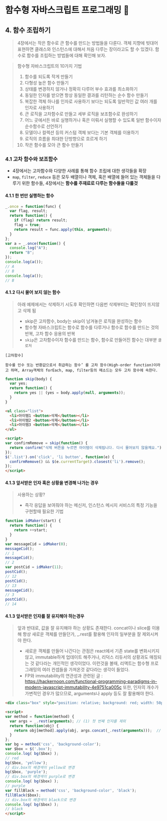 # 함수형 자바스크립트 프로그래밍 :pencil:

## 4. 함수 조립하기

> 4장에서는 작은 함수로 큰 함수를 만드는 방법들을 다룬다. 객체 지향에 빗대어 표현하면 클래스와 인스턴스에 대해서 처음 다루는 장이라고도 할 수 있겠다. 함수로 함수를 조립하는 방법들에 대해 확인해 보자. 

> 함수형 자바스크립트의 10가지 기법
> 1. 함수를 되도록 작게 만들기
> 2. 다형성 높은 함수 만들기
> 3. 상태를 변경하지 않거나 정확히 다루어 부수 효과를 최소화하기
> 4. 동일한 인자를 받으면 항상 동일한 결과를 리턴하는 순수 함수 만들기
> 5. 복잡한 객체 하나를 인자로 사용하기 보다는 되도록 일반적인 값 여러 개를 인자로 사용하기
> 6. 큰 로직을 고차함수로 만들고 세부 로직을 보조함수로 완성하기
> 7. 어느 곳에서든 바로 실행하거나 혹은 미뤄서 실행할 수 있도록 일반 함수이자 순수함수로 선언하기
> 8. 모델이나 컬렉션 등의 커스텀 객체 보다는 기본 객체를 이용하기
> 9. 로직의 흐름을 최대한 단방향으로 흐르게 하기
> 10. 작은 함수를 모아 큰 함수 만들기

### 4.1 고차 함수와 보조함수

- 4장에서는 고차함수와 다양한 사례를 통해 함수 조립에 대한 생각들을 확장
- `map`, `filter`, `reduce` 등은 모두 배열이나 객체, 혹은 배열에 들어 있는 객체들을 다루기 위한 함수들, 4장에서는 **함수를 주재료로 다루는 함수들을 다룰것**

#### 4.1.1 한 번만 실행하는 함수

```javascript
_.once = function(func) {
  var flag, result;
  return function() {
    if (flag) return result;
    flag = true;
    return result = func.apply(this, arguments);
  }
};
var a = _.once(function() {
  console.log("A");
  return "B";
});
console.log(a());
// A
// B
console.log(a());
// B
```

#### 4.1.2 다시 물어 보지 않는 함수
> 아래 예제에서는 삭제하기 시도후 확인하면 다음번 삭제부터는 확인창이 뜨지않고 삭제 됨
> - skip은 고차함수, body는 skip이 남겨놓은 로직을 완성하는 함수
> - 함수형 자바스크립트는 함수로 함수를 다루거나 함수로 함수를 만드는 것의 반복, 고차 함수 응용의 반복
> - `skip`은 고차함수이자 함수를 만드는 함수, 함수로 만들어진 함수는 대부분 `클로저`

```
[고차함수]

함수를 인수 또는 반환값으로서 취급하는 함수’ 를 고차 함수(High-order function)이라고 하며, Array객체의 forEach, map, filter등의 메소드는 모두 고차 함수에 속한다.
``` 

```javascript
function skip(body) {
  var yes;
  return function() {
    return yes || (yes = body.apply(null, arguments));
  }
}
```

```html
<ul class="list">
  <li>아이템1 <button>삭제</button></li>
  <li>아이템2 <button>삭제</button></li>
  <li>아이템3 <button>삭제</button></li>
</ul>

<script>
var confirmRemove = skip(function() {
  return confirm("삭제 버튼을 누르면 아이템이 삭제됩니다. 다시 물어보지 않을께요.");
});
$('.list').on('click', 'li button', function(e) {
  confirmRemove() && $(e.currentTarget).closest('li').remove();
});
</script>
```

#### 4.1.3 앞서받은 인자 혹은 상황을 변경해 나가는 경우
> 사용하는 상황?
> - 즉각 응답을 보여줘야 하는 메신저, 인스턴스 메시지 서비스의 특정 기능을 구현할때 필요한 기법

```javascript
function idMaker(start) {
  return function() {
    return ++start;
  }
}
var messageCid = idMaker(0);
messageCid();
// 1
messageCid();
// 2
var postCid = idMaker(11);
postCid();
// 12
postCid();
// 13
messageCid();
// 3
postCid();
// 14
```

#### 4.1.3 앞서받은 인자를 잘 유지해야 하는경우

> 앞과 반대로, 값을 잘 유지해야 하는 상황도 존재한다.
> concat이나 slice를 이용해 항상 새로운 객체를 만들던가, _.rest를 활용해 인자의 일부분을 잘 제외시켜야 한다. 
>   - 새로운 객체를 만들어 나간다는 관점은 react에서 기존 state를 변화시키지 않고, immutable하게 업데이트 해주거나, 리덕스 리듀서의 상황과도 매칭되는 것 같다라는 개인적인 생각이었다. 이런것을 볼때, 리액트는 함수형 프로그래밍의 여러 컨셉들을 가져온것 같다라는 생각이 들었다.
>   - FP와 immutability의 연관성과 관련된 글 : https://hackernoon.com/functional-programming-paradigms-in-modern-javascript-immutability-4e9751ca005c
> 또한, 인자의 개수가 가변적인 경우가 많으므로, arguments나 apply 등도 잘 활용해야 한다.

```html
<div class="box" style="position: relative; background: red; width: 50px; height: 50px;"></div>

<script>
var method = function(method) {
  var args = _.rest(arguments); // (1) 첫 번째 인자를 제외
  return function(obj) {
    return obj[method].apply(obj, args.concat(_.rest(arguments)));  // (2) 새 인자들 더하기
  }
};
var bg = method('css', 'background-color');
var $box = $('.box');
console.log( bg($box) );
// red
bg($box, 'yellow');
// div.box의 배경색이 yellow로 변경
bg($box, 'purple');
// div.box의 배경색이 purple로 변경
console.log( bg($box) );
// purple
var fillBlack = method('css', 'background-color', 'black');
fillBlack($box);
// div.box의 배경색이 black으로 변경
console.log( bg($box) );
// black
</script>

```